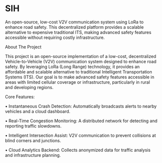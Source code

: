 # SIH
An open-source, low-cost V2V communication system using LoRa to enhance road safety. This decentralized platform provides a scalable alternative to expensive traditional ITS, making advanced safety features accessible without requiring costly infrastructure.


About The Project

This project is an open-source implementation of a low-cost, decentralized Vehicle-to-Vehicle (V2V) communication system designed to enhance road safety. By leveraging LoRa (Long Range) technology, it provides an affordable and scalable alternative to traditional Intelligent Transportation Systems (ITS). Our goal is to make advanced safety features accessible in areas with limited cellular coverage or infrastructure, particularly in rural and developing regions.


Core Features:

• Instantaneous Crash Detection: Automatically broadcasts alerts to nearby vehicles and a cloud dashboard.

• Real-Time Congestion Monitoring: A distributed network for detecting and reporting traffic slowdowns.

• Intelligent Intersection Assist: V2V communication to prevent collisions at blind corners and junctions.

• Cloud Analytics Backend: Collects anonymized data for traffic analysis and infrastructure planning.
